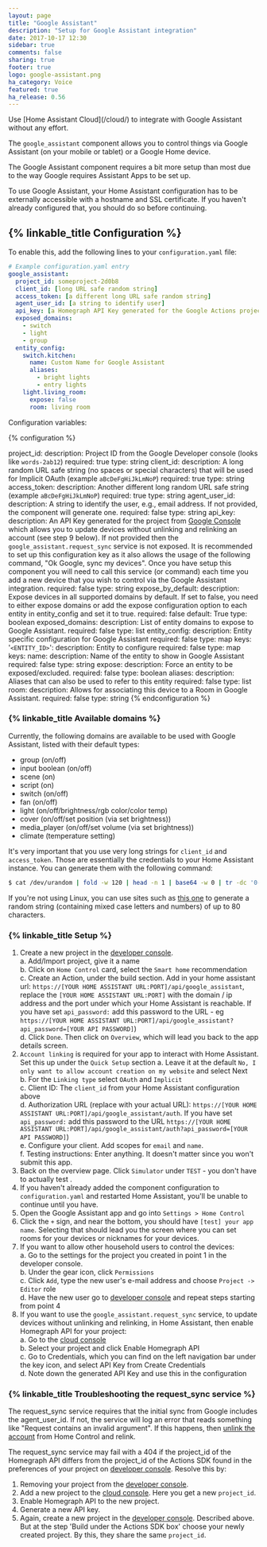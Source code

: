 ```yaml
---
layout: page
title: "Google Assistant"
description: "Setup for Google Assistant integration"
date: 2017-10-17 12:30
sidebar: true
comments: false
sharing: true
footer: true
logo: google-assistant.png
ha_category: Voice
featured: true
ha_release: 0.56
---
```


<p class='note'>
  Use [Home Assistant Cloud](/cloud/) to integrate with Google Assistant without any effort.
</p>

The `google_assistant` component allows you to control things via Google Assistant (on your mobile or tablet) or a Google Home device.

The Google Assistant component requires a bit more setup than most due to the way Google requires Assistant Apps to be set up.

<p class='note'>
To use Google Assistant, your Home Assistant configuration has to be externally accessible with a hostname and SSL certificate. If you haven't already configured that, you should do so before continuing.
</p>

## {% linkable_title Configuration %}

To enable this, add the following lines to your `configuration.yaml` file:

```yaml
# Example configuration.yaml entry
google_assistant:
  project_id: someproject-2d0b8
  client_id: [long URL safe random string]
  access_token: [a different long URL safe random string]
  agent_user_id: [a string to identify user]
  api_key: [a Homegraph API Key generated for the Google Actions project]
  exposed_domains:
    - switch
    - light
    - group
  entity_config:
    switch.kitchen:
      name: Custom Name for Google Assistant
      aliases:
        - bright lights
        - entry lights
    light.living_room:
      expose: false
      room: living room
```

Configuration variables:

{% configuration %}

project_id:
  description: Project ID from the Google Developer console (looks like `words-2ab12`)
  required: true
  type: string
client_id:
  description: A long random URL safe string (no spaces or special characters) that will be used for Implicit OAuth (example `aBcDeFgHiJkLmNoP`)
  required: true
  type: string
access_token:
  description: Another different long random URL safe string  (example `aBcDeFgHiJkLmNoP`)
  required: true
  type: string
agent_user_id:
  description: A string to identify the user, e.g., email address. If not provided, the component will generate one.
  required: false
  type: string
api_key:
  description: An API Key generated for the project from [Google Console](https://console.cloud.google.com/apis/api/homegraph.googleapis.com/overview) which allows you to update devices without unlinking and relinking an account (see step 9 below). If not provided then the `google_assistant.request_sync` service is not exposed.  It is recommended to set up this configuration key as it also allows the usage of the following command, "Ok Google, sync my devices".  Once you have setup this component you will need to call this service (or command) each time you add a new device that you wish to control via the Google Assistant integration.
  required: false
  type: string
expose_by_default:
  description: Expose devices in all supported domains by default. If set to false, you need to either expose domains or add the expose configuration option to each entity in entity_config and set it to true.
  required: false
  default: True
  type: boolean
exposed_domains:
  description: List of entity domains to expose to Google Assistant.
  required: false
  type: list
entity_config:
  description: Entity specific configuration for Google Assistant
  required: false
  type: map
  keys:
    '`<ENTITY_ID>`':
      description: Entity to configure
      required: false
      type: map
      keys:
        name:
          description: Name of the entity to show in Google Assistant
          required: false
          type: string
        expose:
          description: Force an entity to be exposed/excluded.
          required: false
          type: boolean
        aliases:
          description: Aliases that can also be used to refer to this entity
          required: false
          type: list
        room:
          description: Allows for associating this device to a Room in Google Assistant.
          required: false
          type: string
{% endconfiguration %}

### {% linkable_title Available domains %}
Currently, the following domains are available to be used with Google Assistant, listed with their default types:

- group (on/off)
- input boolean (on/off)
- scene (on)
- script (on)
- switch (on/off)
- fan (on/off)
- light (on/off/brightness/rgb color/color temp)
- cover (on/off/set position (via set brightness))
- media_player (on/off/set volume (via set brightness))
- climate (temperature setting)

It's very important that you use very long strings for `client_id` and `access_token`. Those are essentially the credentials to your Home Assistant instance. You can generate them with the following command:

```bash
$ cat /dev/urandom | fold -w 120 | head -n 1 | base64 -w 0 | tr -dc '0-9A-Za-z' | cut -c -80
```

If you're not using Linux, you can use sites such as [this one](https://www.browserling.com/tools/random-string) to generate a random string (containing mixed case letters and numbers) of up to 80 characters.

### {% linkable_title Setup %}

1. Create a new project in the [developer console](https://console.actions.google.com/).  
  a. Add/Import project, give it a name    
  b. Click on `Home Control` card, select the `Smart home` recommendation  
  c. Create an Action, under the build section. Add in your home assistant url: `https://[YOUR HOME ASSISTANT URL:PORT]/api/google_assistant`, replace the `[YOUR HOME ASSISTANT URL:PORT]` with the domain / ip address and the port under which your Home Assistant is reachable.  If you have set `api_password:` add this password to the URL - eg `https://[YOUR HOME ASSISTANT URL:PORT]/api/google_assistant?api_password=[YOUR API PASSWORD]`)  
  d. Click `Done`. Then click on `Overview`, which will lead you back to the app details screen.  
2. `Account linking` is required for your app to interact with Home Assistant.  Set this up under the `Quick Setup` section
	a. Leave it at the default `No, I only want to allow account creation on my website` and select Next  
	b. For the `Linking type` select `OAuth` and `Implicit`  
	c. Client ID: The `client_id` from your Home Assistant configuration above  
	d. Authorization URL (replace with your actual URL): `https://[YOUR HOME ASSISTANT URL:PORT]/api/google_assistant/auth`. If you have set `api_password:` add this password to the URL `https://[YOUR HOME ASSISTANT URL:PORT]/api/google_assistant/auth?api_password=[YOUR API PASSWORD]`)  
	e. Configure your client. Add scopes for `email` and `name`.  
	f. Testing instructions: Enter anything. It doesn't matter since you won't submit this app.
3. Back on the overview page. Click `Simulator` under `TEST` - you don't have to actually test .
4. If you haven't already added the component configuration to `configuration.yaml` and restarted Home Assistant, you'll be unable to continue until you have.
5. Open the Google Assistant app and go into `Settings > Home Control`
6. Click the `+` sign, and near the bottom, you should have `[test] your app name`. Selecting that should lead you the screen where you can set rooms for your devices or nicknames for your devices.
7. If you want to allow other household users to control the devices:  
	a. Go to the settings for the project you created in point 1 in the developer console.  
	b. Under the gear icon, click `Permissions`  
	c. Click `Add`, type the new user's e-mail address and choose `Project -> Editor` role  
	d. Have the new user go to [developer console](https://console.actions.google.com/) and repeat steps starting from point 4
8. If you want to use the `google_assistant.request_sync` service, to update devices without unlinking and relinking, in Home Assistant, then enable Homegraph API for your project:  
	a. Go to the [cloud console](https://console.cloud.google.com/apis/api/homegraph.googleapis.com/overview)  
	b. Select your project and click Enable Homegraph API  
	c. Go to Credentials, which you can find on the left navigation bar under the key icon, and select API Key from Create Credentials  
	d. Note down the generated API Key and use this in the configuration

### {% linkable_title Troubleshooting the request_sync service %}

The request_sync service requires that the initial sync from Google includes the agent_user_id. If not, the service will log an error that reads something like "Request contains an invalid argument". If this happens, then [unlink the account](https://support.google.com/googlehome/answer/7506443?hl=en-GB) from Home Control and relink.

The request_sync service may fail with a 404 if the project_id of the Homegraph API differs from the project_id of the Actions SDK found in the preferences of your project on [developer console](https://console.actions.google.com). Resolve this by:

  1. Removing your project from the [developer console](https://console.actions.google.com).
  2. Add a new project to the [cloud console](https://console.cloud.google.com). Here you get a new `project_id`.
  3. Enable Homegraph API to the new project.
  4. Generate a new API key.
  5. Again, create a new project in the [developer console](https://console.actions.google.com/). Described above. But at the step 'Build under the Actions SDK box' choose your newly created project. By this, they share the same `project_id`.
